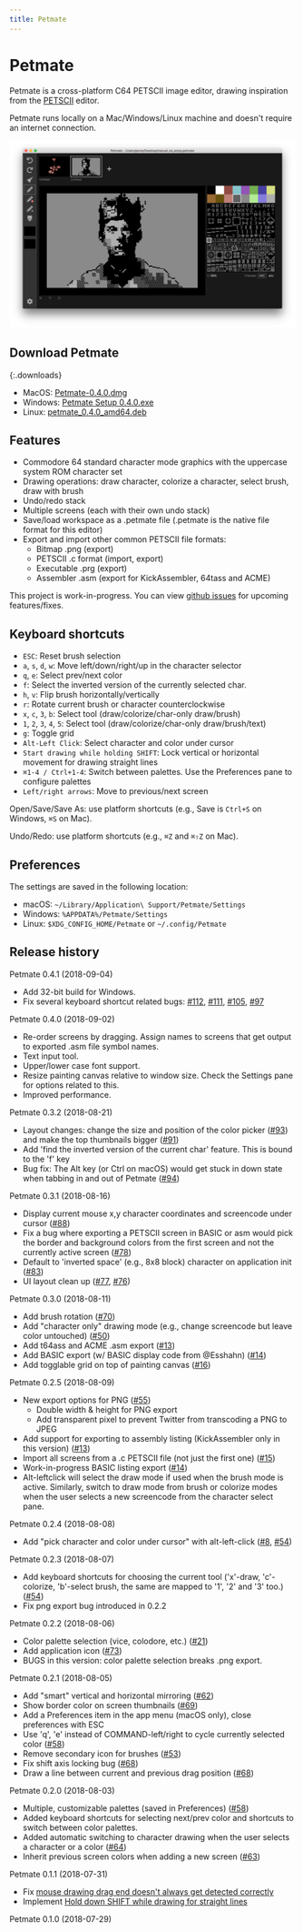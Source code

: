 ```yaml
---
title: Petmate
---
```


# Petmate

Petmate is a cross-platform C64 PETSCII image editor, drawing inspiration from the [PETSCII](http://www.kameli.net/marq/?page_id=2717) editor.

Petmate runs locally on a Mac/Windows/Linux machine and doesn't require an internet connection.

![Petmate screenshot w/ PETSCII by Manuel Vio](img/screenshot1.png)

## Download Petmate
{:.downloads}
* MacOS: <a href='http://nurpax.com/petmate/releases/mac/Petmate-0.4.0.dmg'>Petmate-0.4.0.dmg</a>
* Windows: <a href='http://nurpax.com/petmate/releases/win/Petmate%20Setup%200.4.0.exe'>Petmate Setup 0.4.0.exe</a>
* Linux: <a href='http://nurpax.com/petmate/releases/linux/petmate_0.4.0_amd64.deb'>petmate_0.4.0_amd64.deb</a>

## Features

- Commodore 64 standard character mode graphics with the uppercase system ROM character set
- Drawing operations: draw character, colorize a character, select brush, draw with brush
- Undo/redo stack
- Multiple screens (each with their own undo stack)
- Save/load workspace as a .petmate file (.petmate is the native file format for this editor)
- Export and import other common PETSCII file formats:
  - Bitmap .png (export)
  - PETSCII .c format (import, export)
  - Executable .prg (export)
  - Assembler .asm (export for KickAssembler, 64tass and ACME)

This project is work-in-progress.  You can view [github issues](https://github.com/nurpax/petmate/issues) for upcoming features/fixes.

## Keyboard shortcuts

- `ESC`: Reset brush selection
- `a`, `s`, `d`, `w`: Move left/down/right/up in the character selector
- `q`, `e`: Select prev/next color
- `f`: Select the inverted version of the currently selected char.
- `h`, `v`: Flip brush horizontally/vertically
- `r`: Rotate current brush or character counterclockwise
- `x`, `c`, `3`, `b`: Select tool (draw/colorize/char-only draw/brush)
- `1`, `2`, `3`, `4`, `5`: Select tool (draw/colorize/char-only draw/brush/text)
- `g`: Toggle grid
- `Alt-Left Click`: Select character and color under cursor
- `Start drawing while holding SHIFT`: Lock vertical or horizontal movement for drawing straight lines
- `⌘1-4 / Ctrl+1-4`: Switch between palettes.  Use the Preferences pane to configure palettes
- `Left/right arrows`: Move to previous/next screen

Open/Save/Save As: use platform shortcuts (e.g., Save is `Ctrl+S` on Windows, `⌘S` on Mac).

Undo/Redo: use platform shortcuts (e.g., `⌘Z` and `⌘⇧Z` on Mac).

## Preferences

The settings are saved in the following location:

- macOS: `~/Library/Application\ Support/Petmate/Settings`
- Windows: `%APPDATA%/Petmate/Settings`
- Linux: `$XDG_CONFIG_HOME/Petmate` or `~/.config/Petmate`

## Release history

Petmate 0.4.1 (2018-09-04)
- Add 32-bit build for Windows.
- Fix several keyboard shortcut related bugs: [#112](https://github.com/nurpax/petmate/issues/112), [#111](https://github.com/nurpax/petmate/issues/111), [#105](https://github.com/nurpax/petmate/issues/105), [#97](https://github.com/nurpax/petmate/issues/97)

Petmate 0.4.0 (2018-09-02)
- Re-order screens by dragging.  Assign names to screens that get output to exported .asm file symbol names.
- Text input tool.
- Upper/lower case font support.
- Resize painting canvas relative to window size.  Check the Settings pane for options related to this.
- Improved performance.

Petmate 0.3.2 (2018-08-21)
- Layout changes: change the size and position of the color picker ([#93](https://github.com/nurpax/petmate/issues/93)) and make the top thumbnails bigger ([#91](https://github.com/nurpax/petmate/issues/91))
- Add 'find the inverted version of the current char' feature.  This is bound to the 'f' key
- Bug fix: The Alt key (or Ctrl on macOS) would get stuck in down state when tabbing in and out of Petmate ([#94](https://github.com/nurpax/petmate/issues/94))

Petmate 0.3.1 (2018-08-16)
- Display current mouse x,y character coordinates and screencode under cursor ([#88](https://github.com/nurpax/petmate/issues/88))
- Fix a bug where exporting a PETSCII screen in BASIC or asm would pick the border and background colors from the first screen and not the currently active screen ([#78](https://github.com/nurpax/petmate/issues/78))
- Default to 'inverted space' (e.g., 8x8 block) character on application init ([#83](https://github.com/nurpax/petmate/issues/83))
- UI layout clean up ([#77](https://github.com/nurpax/petmate/issues/77), [#76](https://github.com/nurpax/petmate/issues/76))


Petmate 0.3.0 (2018-08-11)
- Add brush rotation ([#70](https://github.com/nurpax/petmate/issues/70))
- Add "character only" drawing mode (e.g., change screencode but leave color untouched) ([#50](https://github.com/nurpax/petmate/issues/50))
- Add t64ass and ACME .asm export ([#13](https://github.com/nurpax/petmate/issues/13))
- Add BASIC export (w/ BASIC display code from @Esshahn) ([#14](https://github.com/nurpax/petmate/issues/14))
- Add togglable grid on top of painting canvas ([#16](https://github.com/nurpax/petmate/issues/16))

Petmate 0.2.5 (2018-08-09)
- New export options for PNG ([#55](https://github.com/nurpax/petmate/issues/55))
  - Double width & height for PNG export
  - Add transparent pixel to prevent Twitter from transcoding a PNG to JPEG
- Add support for exporting to assembly listing (KickAssembler only in this version) ([#13](https://github.com/nurpax/petmate/issues/13))
- Import all screens from a .c PETSCII file (not just the first one) ([#15](https://github.com/nurpax/petmate/issues/15))
- Work-in-progress BASIC listing export ([#14](https://github.com/nurpax/petmate/issues/14))
- Alt-leftclick will select the draw mode if used when the brush mode is active.  Similarly, switch to draw mode from brush or colorize modes when the user selects a new screencode from the character select pane.

Petmate 0.2.4 (2018-08-08)
- Add "pick character and color under cursor" with alt-left-click ([#8](https://github.com/nurpax/petmate/issues/8), [#54](https://github.com/nurpax/petmate/issues/54))

Petmate 0.2.3 (2018-08-07)
- Add keyboard shortcuts for choosing the current tool ('x'-draw, 'c'-colorize, 'b'-select brush, the same are mapped to '1', '2' and '3' too.) ([#54](https://github.com/nurpax/petmate/issues/54))
- Fix png export bug introduced in 0.2.2

Petmate 0.2.2 (2018-08-06)

- Color palette selection (vice, colodore, etc.) ([#21](https://github.com/nurpax/petmate/issues/21))
- Add application icon ([#73](https://github.com/nurpax/petmate/issues/73))
- BUGS in this version: color palette selection breaks .png export.

Petmate 0.2.1 (2018-08-05)
- Add "smart" vertical and horizontal mirroring ([#62](https://github.com/nurpax/petmate/issues/62))
- Show border color on screen thumbnails ([#69](https://github.com/nurpax/petmate/issues/69))
- Add a Preferences item in the app menu (macOS only), close preferences with ESC
- Use 'q', 'e' instead of COMMAND-left/right to cycle currently selected color ([#58](https://github.com/nurpax/petmate/issues/58))
- Remove secondary icon for brushes ([#53](https://github.com/nurpax/petmate/issues/53))
- Fix shift axis locking bug ([#68](https://github.com/nurpax/petmate/issues/68))
- Draw a line between current and previous drag position ([#68](https://github.com/nurpax/petmate/issues/68))

Petmate 0.2.0 (2018-08-03)
- Multiple, customizable palettes (saved in Preferences) ([#58](https://github.com/nurpax/petmate/issues/58))
- Added keyboard shortcuts for selecting next/prev color and shortcuts to switch between color palettes.
- Added automatic switching to character drawing when the user selects a character or a color ([#64](https://github.com/nurpax/petmate/issues/64))
- Inherit previous screen colors when adding a new screen ([#63](https://github.com/nurpax/petmate/issues/63))


Petmate 0.1.1 (2018-07-31)
- Fix [mouse drawing drag end doesn't always get detected correctly](https://github.com/nurpax/petmate/issues/45)
- Implement [Hold down SHIFT while drawing for straight lines](https://github.com/nurpax/petmate/issues/9)

Petmate 0.1.0 (2018-07-29)


